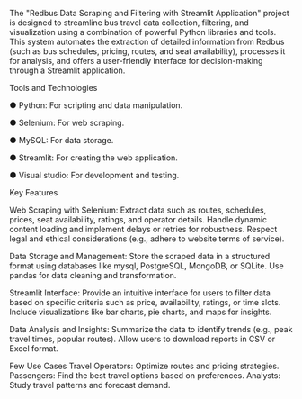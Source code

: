 The "Redbus Data Scraping and Filtering with Streamlit Application" project is designed to streamline bus travel data collection, 
filtering, and visualization using a combination of powerful Python libraries and tools. 
This system automates the extraction of detailed information from Redbus (such as bus schedules, pricing, routes, and seat availability), processes it for analysis,
and offers a user-friendly interface for decision-making through a Streamlit application.




Tools and Technologies

●	Python: For scripting and data manipulation.

●	Selenium: For web scraping.

●	MySQL: For data storage.

●	Streamlit: For creating the web application.

●	Visual studio:  For development and testing.


Key Features 

Web Scraping with Selenium:
Extract data such as routes, schedules, prices, seat availability, ratings, and operator details.
Handle dynamic content loading and implement delays or retries for robustness.
Respect legal and ethical considerations (e.g., adhere to website terms of service).

Data Storage and Management:
Store the scraped data in a structured format using databases like mysql, PostgreSQL, MongoDB, or SQLite.
Use pandas for data cleaning and transformation.

Streamlit Interface:
Provide an intuitive interface for users to filter data based on specific criteria such as price, availability, ratings, or time slots.
Include visualizations like bar charts, pie charts, and maps for insights.

Data Analysis and Insights:
Summarize the data to identify trends (e.g., peak travel times, popular routes).
Allow users to download reports in CSV or Excel format.


Few Use Cases
Travel Operators: Optimize routes and pricing strategies.
Passengers: Find the best travel options based on preferences.
Analysts: Study travel patterns and forecast demand.

